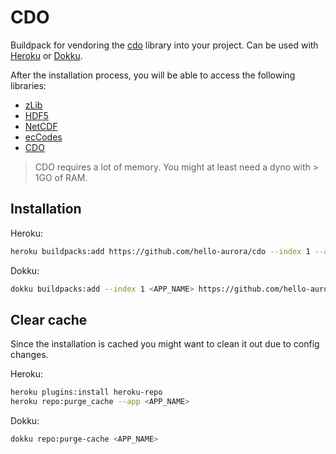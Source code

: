 # CDO

Buildpack for vendoring the [cdo](https://code.mpimet.mpg.de/projects/cdo) library into your project. Can be used with [Heroku](https://www.heroku.com) or [Dokku](https://dokku.com/).

After the installation process, you will be able to access the following libraries:

- [zLib](https://www.zlib.net/)
- [HDF5](https://portal.hdfgroup.org/display/HDF5/HDF5)
- [NetCDF](https://www.unidata.ucar.edu/software/netcdf/)
- [ecCodes](https://confluence.ecmwf.int/display/ECC)
- [CDO](https://code.mpimet.mpg.de/projects/cdo)

> CDO requires a lot of memory. You might at least need a dyno with > 1GO of RAM.

## Installation

Heroku:

```bash
heroku buildpacks:add https://github.com/hello-aurora/cdo --index 1 --app <APP_NAME>
```

Dokku:

```bash
dokku buildpacks:add --index 1 <APP_NAME> https://github.com/hello-aurora/cdo
```

## Clear cache

Since the installation is cached you might want to clean it out due to config changes.

Heroku:

```bash
heroku plugins:install heroku-repo
heroku repo:purge_cache --app <APP_NAME>
```

Dokku:

```bash
dokku repo:purge-cache <APP_NAME>
```
